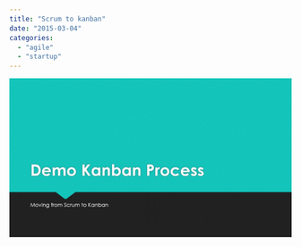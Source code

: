 ```yaml
---
title: "Scrum to kanban"
date: "2015-03-04"
categories: 
  - "agile"
  - "startup"
---
```


  

[![Kanban Process](images/Kanban-Process_thumb.gif "Kanban Process")](http://blog.mckelt.com/wp-content/uploads/2020/08/Kanban-Process.gif)
